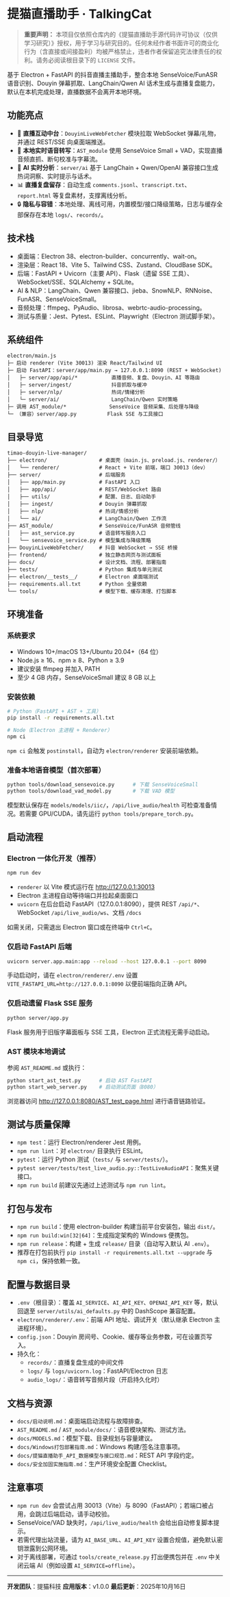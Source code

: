 # 提猫直播助手 · TalkingCat

> **重要声明：** 本项目仅依照仓库内的《提猫直播助手源代码许可协议（仅供学习研究）》授权，用于学习与研究目的。任何未经作者书面许可的商业化行为（含直接或间接盈利）均被严格禁止，违者作者保留追究法律责任的权利。请务必阅读根目录下的 `LICENSE` 文件。

基于 Electron + FastAPI 的抖音直播主播助手，整合本地 SenseVoice/FunASR 语音识别、Douyin 弹幕抓取、LangChain/Qwen AI 话术生成与直播复盘能力，默认在本机完成处理，直播数据不会离开本地环境。

## 功能亮点

- 🎯 **直播互动中台**：`DouyinLiveWebFetcher` 模块拉取 WebSocket 弹幕/礼物，并通过 REST/SSE 向桌面端推送。
- 🎤 **本地实时语音转写**：`AST_module` 使用 SenseVoice Small + VAD，实现直播音频直抓、断句校准与字幕流。
- 🧠 **AI 实时分析**：`server/ai` 基于 LangChain + Qwen/OpenAI 兼容接口生成热词洞察、实时提示与话术。
- 📊 **直播复盘留存**：自动生成 `comments.jsonl`、`transcript.txt`、`report.html` 等复盘素材，支撑离线分析。
- 🔒 **隐私与容错**：本地处理、离线可用，内置模型/接口降级策略，日志与缓存全部保存在本地 `logs/`、`records/`。

## 技术栈

- 桌面端：Electron 38、electron-builder、concurrently、wait-on。
- 渲染层：React 18、Vite 5、Tailwind CSS、Zustand、CloudBase SDK。
- 后端：FastAPI + Uvicorn（主要 API）、Flask（遗留 SSE 工具）、WebSocket/SSE、SQLAlchemy + SQLite。
- AI & NLP：LangChain、Qwen 兼容接口、jieba、SnowNLP、RNNoise、FunASR、SenseVoiceSmall。
- 音频处理：ffmpeg、PyAudio、librosa、webrtc-audio-processing。
- 测试与质量：Jest、Pytest、ESLint、Playwright（Electron 测试脚手架）。

## 系统组件

```
electron/main.js
├─ 启动 renderer (Vite 30013) 渲染 React/Tailwind UI
├─ 启动 FastAPI：server/app/main.py → 127.0.0.1:8090 (REST + WebSocket)
│   ├─ server/app/api/*           直播音频、复盘、Douyin、AI 等路由
│   ├─ server/ingest/             抖音抓取与缓冲
│   ├─ server/nlp/                热词/情绪分析
│   └─ server/ai/                 LangChain/Qwen 实时策略
├─ 调用 AST_module/*              SenseVoice 音频采集、后处理与降级
└─ （兼容）server/app.py          Flask SSE 与工具接口
```

## 目录导览

```
timao-douyin-live-manager/
├── electron/                 # 桌面壳（main.js、preload.js、renderer/）
│   └── renderer/             # React + Vite 前端，端口 30013（dev）
├── server/                   # 后端服务
│   ├── app/main.py           # FastAPI 入口
│   ├── app/api/              # REST/WebSocket 路由
│   ├── utils/                # 配置、日志、启动助手
│   ├── ingest/               # Douyin 弹幕抓取
│   ├── nlp/                  # 热词/情感分析
│   └── ai/                   # LangChain/Qwen 工作流
├── AST_module/               # SenseVoice/FunASR 音频管线
│   ├── ast_service.py        # 语音转写服务入口
│   └── sensevoice_service.py # 模型集成与降级策略
├── DouyinLiveWebFetcher/     # 抖音 WebSocket → SSE 桥接
├── frontend/                 # 独立静态网页与测试面板
├── docs/                     # 设计文档、流程、部署指南
├── tests/                    # Python 集成与单元测试
├── electron/__tests__/       # Electron 桌面端测试
├── requirements.all.txt      # Python 全量依赖
└── tools/                    # 模型下载、缓存清理、打包脚本
```

## 环境准备

### 系统要求

- Windows 10+/macOS 13+/Ubuntu 20.04+（64 位）
- Node.js ≥ 16、npm ≥ 8、Python ≥ 3.9
- 建议安装 ffmpeg 并加入 PATH
- 至少 4 GB 内存，SenseVoiceSmall 建议 8 GB 以上

### 安装依赖

```bash
# Python（FastAPI + AST + 工具）
pip install -r requirements.all.txt

# Node（Electron 主进程 + Renderer）
npm ci
```

`npm ci` 会触发 `postinstall`，自动为 `electron/renderer` 安装前端依赖。

### 准备本地语音模型（首次部署）

```bash
python tools/download_sensevoice.py      # 下载 SenseVoiceSmall
python tools/download_vad_model.py       # 下载 VAD 模型
```

模型默认保存在 `models/models/iic/`，`/api/live_audio/health` 可检查准备情况。若需要 GPU/CUDA，请先运行 `python tools/prepare_torch.py`。

## 启动流程

### Electron 一体化开发（推荐）

```bash
npm run dev
```

- `renderer` 以 Vite 模式运行在 http://127.0.0.1:30013
- Electron 主进程自动等待端口并拉起桌面窗口
- `uvicorn` 在后台启动 FastAPI（127.0.0.1:8090），提供 REST `/api/*`、WebSocket `/api/live_audio/ws`、文档 `/docs`

如需关闭，只需退出 Electron 窗口或在终端中 `Ctrl+C`。

### 仅启动 FastAPI 后端

```bash
uvicorn server.app.main:app --reload --host 127.0.0.1 --port 8090
```

手动启动时，请在 `electron/renderer/.env` 设置 `VITE_FASTAPI_URL=http://127.0.0.1:8090` 以便前端指向正确 API。

### 仅启动遗留 Flask SSE 服务

```bash
python server/app.py
```

Flask 服务用于旧版字幕面板与 SSE 工具，Electron 正式流程无需手动启动。

### AST 模块本地调试

参阅 `AST_README.md` 或执行：

```bash
python start_ast_test.py      # 启动 AST FastAPI
python start_web_server.py    # 启动测试页面（8080）
```

浏览器访问 http://127.0.0.1:8080/AST_test_page.html 进行语音链路验证。

## 测试与质量保障

- `npm test`：运行 Electron/renderer Jest 用例。
- `npm run lint`：对 `electron/` 目录执行 ESLint。
- `pytest`：运行 Python 测试（`tests/` 与 `server/tests/`）。
- `pytest server/tests/test_live_audio.py::TestLiveAudioAPI`：聚焦关键接口。
- `npm run build` 前建议先通过上述测试与 `npm run lint`。

## 打包与发布

- `npm run build`：使用 electron-builder 构建当前平台安装包，输出 `dist/`。
- `npm run build:win[32|64]`：生成指定架构的 Windows 便携包。
- `npm run release`：构建 + 生成 `release/` 目录（自动写入默认 AI `.env`）。
- 推荐在打包前执行 `pip install -r requirements.all.txt --upgrade` 与 `npm ci`，保持依赖一致。

## 配置与数据目录

- `.env`（根目录）：覆盖 `AI_SERVICE`、`AI_API_KEY`、`OPENAI_API_KEY` 等，默认回退至 `server/utils/ai_defaults.py` 中的 DashScope 兼容配置。
- `electron/renderer/.env`：前端 API 地址、调试开关（默认继承 Electron 主进程环境）。
- `config.json`：Douyin 房间号、Cookie、缓存等业务参数，可在设置页写入。
- 持久化：
  - `records/`：直播复盘生成的中间文件
  - `logs/` 与 `logs/uvicorn.log`：FastAPI/Electron 日志
  - `audio_logs/`：语音转写音频片段（开启持久化时）

## 文档与资源

- `docs/启动说明.md`：桌面端启动流程与故障排查。
- `AST_README.md` / `AST_module/docs/`：语音模块架构、测试方法。
- `docs/MODELS.md`：模型下载、目录规划与容量建议。
- `docs/Windows打包部署指南.md`：Windows 构建/签名注意事项。
- `docs/提猫直播助手_API_数据模型与接口规范.md`：REST API 字段约定。
- `docs/安全加固实施指南.md`：生产环境安全配置 Checklist。

## 注意事项

- `npm run dev` 会尝试占用 30013（Vite）与 8090（FastAPI）；若端口被占用，会跳过后端启动，请手动校验。
- SenseVoice/VAD 缺失时，`/api/live_audio/health` 会给出自动修复脚本提示。
- 若需代理出站流量，请为 `AI_BASE_URL`、`AI_API_KEY` 设置合规值，避免默认密钥泄露到公网环境。
- 对于离线部署，可通过 `tools/create_release.py` 打出便携包并在 `.env` 中关闭云端 AI（例如设置 `AI_SERVICE=offline`）。

---

**开发团队**：提猫科技
**应用版本**：v1.0.0
**最后更新**：2025年10月16日
